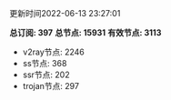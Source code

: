 更新时间2022-06-13 23:27:01

**总订阅: 397**
**总节点: 15931**
**有效节点: 3113**
- v2ray节点: 2246
- ss节点: 368
- ssr节点: 202
- trojan节点: 297
